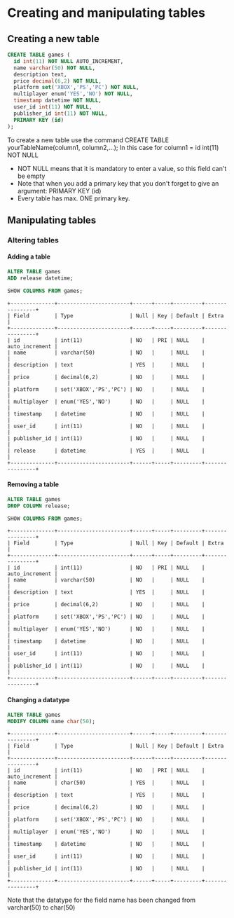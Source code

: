 # Creating and manipulating tables

## Creating a new table

```sql
CREATE TABLE games (
  id int(11) NOT NULL AUTO_INCREMENT,
  name varchar(50) NOT NULL,
  description text,
  price decimal(6,2) NOT NULL,
  platform set('XBOX','PS','PC') NOT NULL,
  multiplayer enum('YES','NO') NOT NULL,
  timestamp datetime NOT NULL,
  user_id int(11) NOT NULL,
  publisher_id int(11) NOT NULL,
  PRIMARY KEY (id)
);
```

To create a new table use the command CREATE TABLE yourTableName\(column1, column2,...\); In this case for column1 = id int\(11\) NOT NULL

* NOT NULL means that it is mandatory to enter a value, so this field can't be empty
* Note that when you add a primary key that you don't forget to give an argument: PRIMARY KEY \(id\)
* Every table has max. ONE primary key.

## Manipulating tables

### Altering tables

#### Adding a table

```sql
ALTER TABLE games
ADD release datetime;

SHOW COLUMNS FROM games;
```

```text
+--------------+-----------------------+------+-----+---------+----------------+
| Field        | Type                  | Null | Key | Default | Extra          |
+--------------+-----------------------+------+-----+---------+----------------+
| id           | int(11)               | NO   | PRI | NULL    | auto_increment |
| name         | varchar(50)           | NO   |     | NULL    |                |
| description  | text                  | YES  |     | NULL    |                |
| price        | decimal(6,2)          | NO   |     | NULL    |                |
| platform     | set('XBOX','PS','PC') | NO   |     | NULL    |                |
| multiplayer  | enum('YES','NO')      | NO   |     | NULL    |                |
| timestamp    | datetime              | NO   |     | NULL    |                |
| user_id      | int(11)               | NO   |     | NULL    |                |
| publisher_id | int(11)               | NO   |     | NULL    |                |
| release      | datetime              | YES  |     | NULL    |                |
+--------------+-----------------------+------+-----+---------+----------------+
```

#### Removing a table

```sql
ALTER TABLE games
DROP COLUMN release;

SHOW COLUMNS FROM games;
```

```text
+--------------+-----------------------+------+-----+---------+----------------+
| Field        | Type                  | Null | Key | Default | Extra          |
+--------------+-----------------------+------+-----+---------+----------------+
| id           | int(11)               | NO   | PRI | NULL    | auto_increment |
| name         | varchar(50)           | NO   |     | NULL    |                |
| description  | text                  | YES  |     | NULL    |                |
| price        | decimal(6,2)          | NO   |     | NULL    |                |
| platform     | set('XBOX','PS','PC') | NO   |     | NULL    |                |
| multiplayer  | enum('YES','NO')      | NO   |     | NULL    |                |
| timestamp    | datetime              | NO   |     | NULL    |                |
| user_id      | int(11)               | NO   |     | NULL    |                |
| publisher_id | int(11)               | NO   |     | NULL    |                |
+--------------+-----------------------+------+-----+---------+----------------+
```

#### Changing a datatype

```sql
ALTER TABLE games
MODIFY COLUMN name char(50);
```

```text
+--------------+-----------------------+------+-----+---------+----------------+
| Field        | Type                  | Null | Key | Default | Extra          |
+--------------+-----------------------+------+-----+---------+----------------+
| id           | int(11)               | NO   | PRI | NULL    | auto_increment |
| name         | char(50)              | YES  |     | NULL    |                |
| description  | text                  | YES  |     | NULL    |                |
| price        | decimal(6,2)          | NO   |     | NULL    |                |
| platform     | set('XBOX','PS','PC') | NO   |     | NULL    |                |
| multiplayer  | enum('YES','NO')      | NO   |     | NULL    |                |
| timestamp    | datetime              | NO   |     | NULL    |                |
| user_id      | int(11)               | NO   |     | NULL    |                |
| publisher_id | int(11)               | NO   |     | NULL    |                |
+--------------+-----------------------+------+-----+---------+----------------+
```

Note that the datatype for the field name has been changed from varchar\(50\) to char\(50\)

